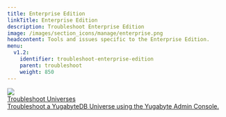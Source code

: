 ```yaml
---
title: Enterprise Edition
linkTitle: Enterprise Edition
description: Troubleshoot Enterprise Edition
image: /images/section_icons/manage/enterprise.png
headcontent: Tools and issues specific to the Enterprise Edition.
menu:
  v1.2:
    identifier: troubleshoot-enterprise-edition
    parent: troubleshoot
    weight: 850
---
```

<div class="row">
  <div class="col-12 col-md-6 col-lg-12 col-xl-6">
    <a class="section-link icon-offset" href="universes">
      <div class="head">
        <img class="icon" src="/images/section_icons/troubleshoot/troubleshoot.png" aria-hidden="true" />
        <div class="title">Troubleshoot Universes</div>
      </div>
      <div class="body">
        Troubleshoot a YugabyteDB Universe using the Yugabyte Admin Console.
      </div>
    </a>
  </div>
</div>
